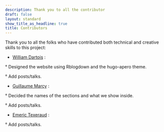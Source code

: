 ```yaml
---
description: Thank you to all the contributor
draft: false
layout: standard
show_title_as_headline: true
title: Contributors
---
```


Thank you to all the folks who have contributed both technical and creative skills to this project:

+ [William Dartois](https://github.com/WilliamDartois) : 

° Designed the website using Rblogdown and the hugo-apero theme.

° Add posts/talks.
 
+ [Guillaume Marcy](https://github.com/GuillaumeMarcy) : 

° Decided the names of the sections and what we show inside.

° Add posts/talks.
 
+ [Emeric Texeraud](https://github.com/EmeTexe) : 

° Add posts/talks.
